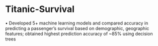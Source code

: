 # Titanic-Survival
• Developed 5+ machine learning models and compared accuracy in predicting a passenger’s survival based on demographic, geographic features; obtained highest prediction accuracy of ~85% using decision trees 
